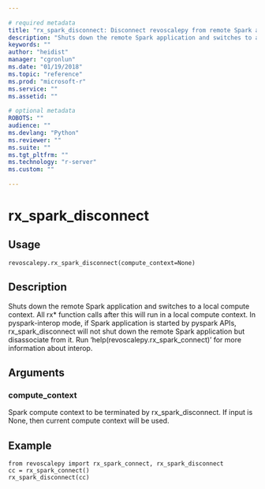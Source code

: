 ```yaml
--- 
 
# required metadata 
title: "rx_spark_disconnect: Disconnect revoscalepy from remote Spark application." 
description: "Shuts down the remote Spark application and switches to a local compute context. All rx* function calls after this will run in a local compute context. In pyspark-interop mode, if Spark application is started by pyspark APIs, rx_spark_disconnect will not shut down the remote Spark application but disassociate from it. Run ‘help(revoscalepy.rx_spark_connect)’ for more information about interop." 
keywords: "" 
author: "heidist" 
manager: "cgronlun" 
ms.date: "01/19/2018" 
ms.topic: "reference" 
ms.prod: "microsoft-r" 
ms.service: "" 
ms.assetid: "" 
 
# optional metadata 
ROBOTS: "" 
audience: "" 
ms.devlang: "Python" 
ms.reviewer: "" 
ms.suite: "" 
ms.tgt_pltfrm: "" 
ms.technology: "r-server" 
ms.custom: "" 
 
---
```


# rx_spark_disconnect


 


## Usage



```
revoscalepy.rx_spark_disconnect(compute_context=None)
```





## Description

Shuts down the remote Spark application and switches to a local compute context.
All rx* function calls after this will run in a local compute context.
In pyspark-interop mode, if Spark application is started by pyspark APIs,
rx_spark_disconnect will not shut down the remote Spark application but disassociate from it.
Run ‘help(revoscalepy.rx_spark_connect)’ for more information about interop.


## Arguments


### compute_context

Spark compute context to be terminated by rx_spark_disconnect.
If input is None, then current compute context will be used.


## Example



```
from revoscalepy import rx_spark_connect, rx_spark_disconnect
cc = rx_spark_connect()
rx_spark_disconnect(cc)
```


